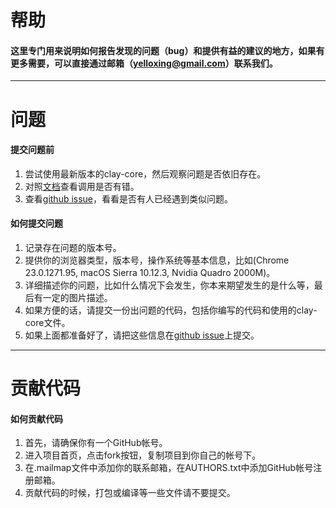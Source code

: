 
# 帮助
#### 这里专门用来说明如何报告发现的问题（bug）和提供有益的建议的地方，如果有更多需要，可以直接通过邮箱（yelloxing@gmail.com）联系我们。
---
# 问题
#### 提交问题前

1. 尝试使用最新版本的clay-core，然后观察问题是否依旧存在。
2. 对照[文档](https://yelloxing.github.io/clay-core/doc/)查看调用是否有错。
3. 查看[github issue](https://github.com/yelloxing/clay-core/issues)，看看是否有人已经遇到类似问题。

#### 如何提交问题

1. 记录存在问题的版本号。
2. 提供你的浏览器类型，版本号，操作系统等基本信息，比如(Chrome 23.0.1271.95, macOS Sierra 10.12.3, Nvidia Quadro 2000M)。
3. 详细描述你的问题，比如什么情况下会发生，你本来期望发生的是什么等，最后有一定的图片描述。
4. 如果方便的话，请提交一份出问题的代码，包括你编写的代码和使用的clay-core文件。
5. 如果上面都准备好了，请把这些信息在[github issue](https://github.com/yelloxing/clay-core/issues)上提交。

---
# 贡献代码
#### 如何贡献代码

1. 首先，请确保你有一个GitHub帐号。
2. 进入项目首页，点击fork按钮，复制项目到你自己的帐号下。
3. 在.mailmap文件中添加你的联系邮箱，在AUTHORS.txt中添加GitHub帐号注册邮箱。
4. 贡献代码的时候，打包或编译等一些文件请不要提交。
